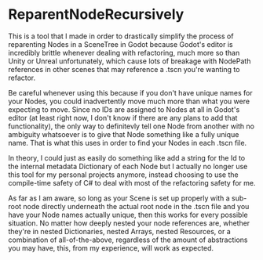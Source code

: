 # ReparentNodeRecursively

This is a tool that I made in order to drastically simplify the process of reparenting Nodes in a SceneTree in Godot because Godot's editor is incredibly brittle whenever dealing with refactoring, much more so than Unity or Unreal unfortunately,
which cause lots of breakage with NodePath references in other scenes that may reference a .tscn you're wanting to refactor.

Be careful whenever using this because if you don't have unique names for your Nodes, you could inadvertently move much more than what you were expecting to move. Since no IDs are assigned to Nodes at all in Godot's editor (at least right now, I don't know if there are any plans to add that functionality),
the only way to definitevly tell one Node from another with no ambiguity whatsoever is to give that Node something like a fully unique name. That is what this uses in order to find your Nodes in each .tscn file.

In theory, I could just as easily do something like add a string for the Id to the internal metadata Dictionary of each Node but I actually no longer use this tool for my personal projects anymore, instead choosing to use the compile-time safety of C# to deal with most of the refactoring safety for me.

As far as I am aware, so long as your Scene is set up properly with a sub-root node directly underneath the actual root node in the .tscn file and you have your Node names actually unique, then this works for every possible situation.
No matter how deeply nested your node references are, whether they're in nested Dictionaries, nested Arrays, nested Resources, or a combination of all-of-the-above, regardless of the amount of abstractions you may have, this, from my experience, will work as expected.
